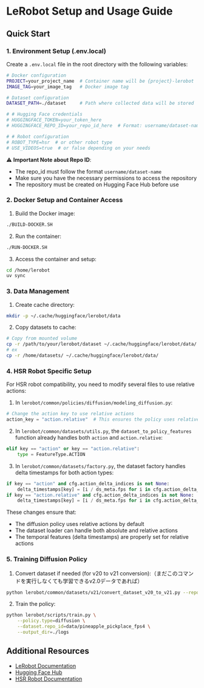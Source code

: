 # LeRobot Setup and Usage Guide

## Quick Start

### 1. Environment Setup (.env.local)
Create a `.env.local` file in the root directory with the following variables:

```bash
# Docker configuration
PROJECT=your_project_name  # Container name will be {project}-lerobot
IMAGE_TAG=your_image_tag   # Docker image tag

# Dataset configuration
DATASET_PATH=./dataset     # Path where collected data will be stored

# # Hugging Face credentials
# HUGGINGFACE_TOKEN=your_token_here
# HUGGINGFACE_REPO_ID=your_repo_id_here  # Format: username/dataset-name

# # Robot configuration
# ROBOT_TYPE=hsr  # or other robot type
# USE_VIDEOS=true  # or false depending on your needs
```

⚠️ **Important Note about Repo ID**: 
- The repo_id must follow the format `username/dataset-name`
- Make sure you have the necessary permissions to access the repository
- The repository must be created on Hugging Face Hub before use

### 2. Docker Setup and Container Access

1. Build the Docker image:
```bash
./BUILD-DOCKER.SH
```

2. Run the container:
```bash
./RUN-DOCKER.SH
```

3. Access the container and setup:
```bash
cd /home/lerobot
uv sync
```

### 3. Data Management

1. Create cache directory:
```bash
mkdir -p ~/.cache/huggingface/lerobot/data
```

2. Copy datasets to cache:
```bash
# Copy from mounted volume
cp -r /path/to/your/lerobot/dataset ~/.cache/huggingface/lerobot/data/
# ex
cp -r /home/datasets/ ~/.cache/huggingface/lerobot/data/
```

### 4. HSR Robot Specific Setup

For HSR robot compatibility, you need to modify several files to use relative actions:

1. In `lerobot/common/policies/diffusion/modeling_diffusion.py`:
```python
# Change the action key to use relative actions
action_key = "action.relative"  # This ensures the policy uses relative actions
```

2. In `lerobot/common/datasets/utils.py`, the `dataset_to_policy_features` function already handles both `action` and `action.relative`:
```python
elif key == "action" or key == "action.relative":
    type = FeatureType.ACTION
```

3. In `lerobot/common/datasets/factory.py`, the dataset factory handles delta timestamps for both action types:
```python
if key == "action" and cfg.action_delta_indices is not None:
    delta_timestamps[key] = [i / ds_meta.fps for i in cfg.action_delta_indices]
if key == "action.relative" and cfg.action_delta_indices is not None:
    delta_timestamps[key] = [i / ds_meta.fps for i in cfg.action_delta_indices]
```

These changes ensure that:
- The diffusion policy uses relative actions by default
- The dataset loader can handle both absolute and relative actions
- The temporal features (delta timestamps) are properly set for relative actions

### 5. Training Diffusion Policy

1. Convert dataset if needed (for v20 to v21 conversion):（まだこのコマンドを実行しなくても学習できるv2.0データであれば）
```bash
python lerobot/common/datasets/v21/convert_dataset_v20_to_v21.py --repo-id=data/pineapple_pickplace_fps4
```

2. Train the policy:
```bash
python lerobot/scripts/train.py \
    --policy.type=diffusion \
    --dataset.repo_id=data/pineapple_pickplace_fps4 \
    --output_dir=./logs
```

## Additional Resources

- [LeRobot Documentation](https://github.com/huggingface/lerobot)
- [Hugging Face Hub](https://huggingface.co/docs/hub/index)
- [HSR Robot Documentation](https://www.toyota-motor.co.jp/robot/hsr/)